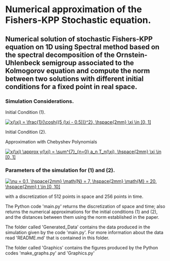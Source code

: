 Numerical approximation of the Fishers-KPP Stochastic equation.
====================================================
Numerical solution of stochastic Fishers-KPP equation on 1D using Spectral method based on the spectral decomposition of the Ornstein-Uhlenbeck semigroup associated to the Kolmogorov equation and compute the norm between two solutions with different initial conditions for a fixed point in real space.
----------------------------------------------------------------------------------------------------------

### Simulation Considerations.

Initial Condition (1).

<a href="https://www.codecogs.com/eqnedit.php?latex=x(\xi)&space;=&space;\frac{1}{\cosh{(5&space;(\xi&space;-&space;0.5))}^2},&space;\hspace{2mm}&space;\xi&space;\in&space;[0,&space;1]" target="_blank"><img src="https://latex.codecogs.com/gif.latex?x(\xi)&space;=&space;\frac{1}{\cosh{(5&space;(\xi&space;-&space;0.5))}^2},&space;\hspace{2mm}&space;\xi&space;\in&space;[0,&space;1]" title="x(\xi) = \frac{1}{\cosh{(5 (\xi - 0.5))}^2}, \hspace{2mm} \xi \in [0, 1]" /></a>

Initial Condition (2).

Approximation with Chebyshev Polynomials

<a href="https://www.codecogs.com/eqnedit.php?latex=x(\xi)&space;\approx&space;y(\xi)&space;=&space;\sum^{7}_{n=0}&space;a_n&space;T_n(\xi),&space;\hspace{2mm}&space;\xi&space;\in&space;[0,&space;1]" target="_blank"><img src="https://latex.codecogs.com/gif.latex?x(\xi)&space;\approx&space;y(\xi)&space;=&space;\sum^{7}_{n=0}&space;a_n&space;T_n(\xi),&space;\hspace{2mm}&space;\xi&space;\in&space;[0,&space;1]" title="x(\xi) \approx y(\xi) = \sum^{7}_{n=0} a_n T_n(\xi), \hspace{2mm} \xi \in [0, 1]" /></a>

### Parameters of the simulation for (1) and (2).

<a href="https://www.codecogs.com/eqnedit.php?latex=\nu&space;=&space;0.1,&space;\hspace{2mm}&space;\math{N}&space;=&space;7,&space;\hspace{2mm}&space;\math{M}&space;=&space;20,&space;\hspace{2mm}&space;t&space;\in&space;[0,&space;10]" target="_blank"><img src="https://latex.codecogs.com/gif.latex?\nu&space;=&space;0.1,&space;\hspace{2mm}&space;\math{N}&space;=&space;7,&space;\hspace{2mm}&space;\math{M}&space;=&space;20,&space;\hspace{2mm}&space;t&space;\in&space;[0,&space;10]" title="\nu = 0.1, \hspace{2mm} \math{N} = 7, \hspace{2mm} \math{M} = 20, \hspace{2mm} t \in [0, 10]" /></a>

with a discretization of 512 points in space and 256 points in time.

The Python code 'main.py' returns the discretization of space and time; also returns the numerical approximations for the initial conditions (1) and (2), and the distances between them using the norm established in the paper.

The folder called 'Generated_Data' contains the data produced in the simulation given by the code 'main.py'. For more information about the data read 'README.md' that is contained in this folder.

The folder called 'Graphics' contains the figures produced by the Python codes 'make_graphs.py' and 'Graphics.py'
